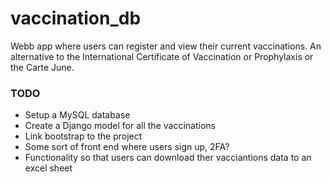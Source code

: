 # vaccination_db

Webb app where users can register and view their current vaccinations. An alternative to the International Certificate of Vaccination or Prophylaxis or the Carte June.

### TODO

- Setup a MySQL database
- Create a Django model for all the vaccinations
- Link bootstrap to the project
- Some sort of front end where users sign up, 2FA?
- Functionality so that users can download ther vacciantions data to an excel sheet
